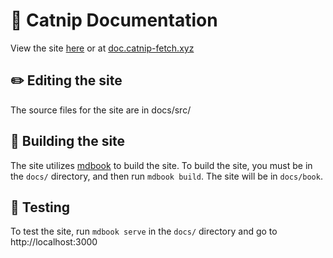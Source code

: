 # 🌿 Catnip Documentation
View the site [here](https://iinsertNameHere.github.io/catnip-docs) or at [doc.catnip-fetch.xyz](https://doc.catnip-fetch.xyz/)

## ✏️ Editing the site
The source files for the site are in docs/src/

## 🚧 Building the site
The site utilizes [mdbook](https://github.com/rust-lang/mdBook) to build the site.
To build the site, you must be in the `docs/` directory, and then run `mdbook build`.
The site will be in `docs/book`.

## 🧪 Testing
To test the site, run `mdbook serve` in the `docs/` directory and go to http://localhost:3000
